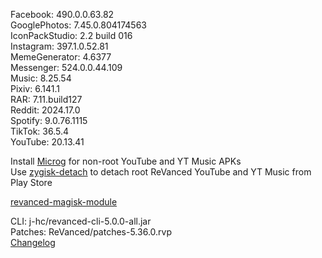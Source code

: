 Facebook: 490.0.0.63.82  
GooglePhotos: 7.45.0.804174563  
IconPackStudio: 2.2 build 016  
Instagram: 397.1.0.52.81  
MemeGenerator: 4.6377  
Messenger: 524.0.0.44.109  
Music: 8.25.54  
Pixiv: 6.141.1  
RAR: 7.11.build127  
Reddit: 2024.17.0  
Spotify: 9.0.76.1115  
TikTok: 36.5.4  
YouTube: 20.13.41  

Install [Microg](https://github.com/ReVanced/GmsCore/releases) for non-root YouTube and YT Music APKs  
Use [zygisk-detach](https://github.com/j-hc/zygisk-detach) to detach root ReVanced YouTube and YT Music from Play Store  

[revanced-magisk-module](https://github.com/j-hc/revanced-magisk-module)
  
CLI: j-hc/revanced-cli-5.0.0-all.jar  
Patches: ReVanced/patches-5.36.0.rvp  
[Changelog](https://github.com/ReVanced/revanced-patches/releases/tag/v5.36.0)  
